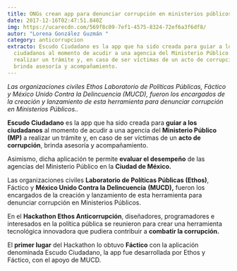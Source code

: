 ```yaml
---
title: ONGs crean app para denunciar corrupción en ministerios públicos
date: 2017-12-16T02:47:51.840Z
img: https://ucarecdn.com/569f8c09-7ef1-4575-8324-72ef6a3f6df8/
autor: "Lorena González Guzmán "
category: anticorrupcion
extracto: Escudo Ciudadano es la app que ha sido creada para guiar a los
  ciudadanos al momento de acudir a una agencia del Ministerio Público (MP) a
  realizar un trámite y, en caso de ser víctimas de un acto de corrupción,
  brinda asesoría y acompañamiento.
---
```

*Las organizaciones civiles Ethos Laboratorio de Políticas Públicas, Fáctico y México Unido Contra la Delincuencia (MUCD), fueron los encargados de la creación y lanzamiento de esta herramienta para denunciar corrupción en Ministerios Públicos..*

**Escudo Ciudadano** es la app que ha sido creada para **guiar a los ciudadanos** al momento de acudir a una agencia del **Ministerio Público (MP)** a realizar un trámite y, en caso de ser víctimas de un **acto de corrupción**, brinda asesoría y acompañamiento.

Asimismo, dicha aplicación te permite **evaluar el desempeño** de las agencias del Ministerio Público en la **Ciudad de México.**

Las organizaciones civiles **Laboratorio de Políticas Públicas (Ethos)**, Fáctico y **México Unido Contra la Delincuencia** **(MUCD),** fueron los encargados de la creación y lanzamiento de esta herramienta para denunciar corrupción en Ministerios Públicos.

En el **Hackathon Ethos Anticorrupción**, diseñadores, programadores e interesados en la política pública se reunieron para crear una herramienta tecnológica innovadora que pudiera contribuir a **combatir la corrupción.**

El **primer lugar** del Hackathon lo obtuvo **Fáctico** con la aplicación denominada Escudo Ciudadano, la app fue desarrollada por Ethos y Fáctico, con el apoyo de MUCD.